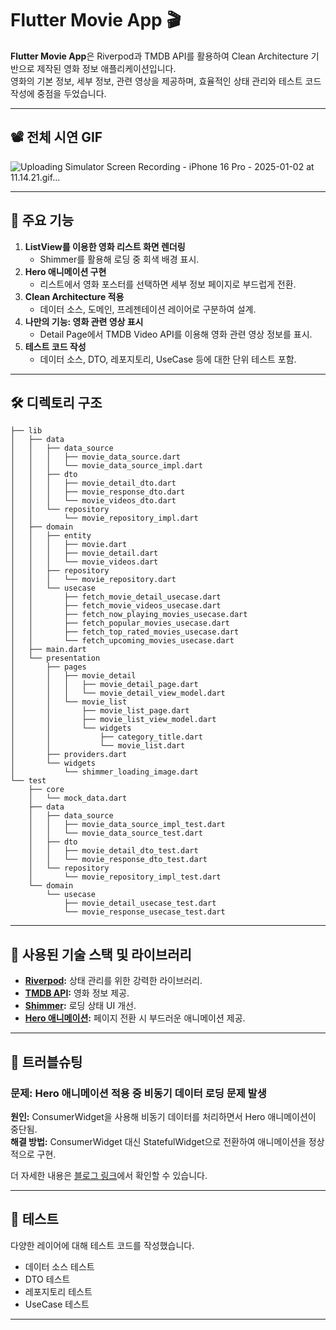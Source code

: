 # Flutter Movie App 🎬

**Flutter Movie App**은 Riverpod과 TMDB API를 활용하여 Clean Architecture 기반으로 제작된 영화 정보 애플리케이션입니다.  
영화의 기본 정보, 세부 정보, 관련 영상을 제공하며, 효율적인 상태 관리와 테스트 코드 작성에 중점을 두었습니다.

---

## 📽️ 전체 시연 GIF
![Uploading Simulator Screen Recording - iPhone 16 Pro - 2025-01-02 at 11.14.21.gif…]()


---

## 🔑 주요 기능

1. **ListView를 이용한 영화 리스트 화면 렌더링**
   - Shimmer를 활용해 로딩 중 회색 배경 표시.
2. **Hero 애니메이션 구현**
   - 리스트에서 영화 포스터를 선택하면 세부 정보 페이지로 부드럽게 전환.
3. **Clean Architecture 적용**
   - 데이터 소스, 도메인, 프레젠테이션 레이어로 구분하여 설계.
4. **나만의 기능: 영화 관련 영상 표시**
   - Detail Page에서 TMDB Video API를 이용해 영화 관련 영상 정보를 표시.
5. **테스트 코드 작성**
   - 데이터 소스, DTO, 레포지토리, UseCase 등에 대한 단위 테스트 포함.

---

## 🛠️ 디렉토리 구조
```
├── lib
│   ├── data
│   │   ├── data_source
│   │   │   ├── movie_data_source.dart
│   │   │   └── movie_data_source_impl.dart
│   │   ├── dto
│   │   │   ├── movie_detail_dto.dart
│   │   │   ├── movie_response_dto.dart
│   │   │   └── movie_videos_dto.dart
│   │   └── repository
│   │       └── movie_repository_impl.dart
│   ├── domain
│   │   ├── entity
│   │   │   ├── movie.dart
│   │   │   ├── movie_detail.dart
│   │   │   └── movie_videos.dart
│   │   ├── repository
│   │   │   └── movie_repository.dart
│   │   └── usecase
│   │       ├── fetch_movie_detail_usecase.dart
│   │       ├── fetch_movie_videos_usecase.dart
│   │       ├── fetch_now_playing_movies_usecase.dart
│   │       ├── fetch_popular_movies_usecase.dart
│   │       ├── fetch_top_rated_movies_usecase.dart
│   │       └── fetch_upcoming_movies_usecase.dart
│   ├── main.dart
│   └── presentation
│       ├── pages
│       │   ├── movie_detail
│       │   │   ├── movie_detail_page.dart
│       │   │   └── movie_detail_view_model.dart
│       │   └── movie_list
│       │       ├── movie_list_page.dart
│       │       ├── movie_list_view_model.dart
│       │       └── widgets
│       │           ├── category_title.dart
│       │           └── movie_list.dart
│       ├── providers.dart
│       └── widgets
│           └── shimmer_loading_image.dart
└── test
    ├── core
    │   └── mock_data.dart
    ├── data
    │   ├── data_source
    │   │   ├── movie_data_source_impl_test.dart
    │   │   └── movie_data_source_test.dart
    │   ├── dto
    │   │   ├── movie_detail_dto_test.dart
    │   │   └── movie_response_dto_test.dart
    │   └── repository
    │       └── movie_repository_impl_test.dart
    └── domain
        └── usecase
            ├── movie_detail_usecase_test.dart
            └── movie_response_usecase_test.dart
```
---

## 🌟 사용된 기술 스택 및 라이브러리

- **[Riverpod](https://riverpod.dev/):** 상태 관리를 위한 강력한 라이브러리.
- **[TMDB API](https://www.themoviedb.org/documentation/api):** 영화 정보 제공.
- **[Shimmer](https://pub.dev/packages/shimmer):** 로딩 상태 UI 개선.
- **[Hero 애니메이션](https://flutter.dev/docs/development/ui/animations/hero-animations):** 페이지 전환 시 부드러운 애니메이션 제공.

---

## 🚀 트러블슈팅

### 문제: Hero 애니메이션 적용 중 비동기 데이터 로딩 문제 발생
**원인:** ConsumerWidget을 사용해 비동기 데이터를 처리하면서 Hero 애니메이션이 중단됨.  
**해결 방법:** ConsumerWidget 대신 StatefulWidget으로 전환하여 애니메이션을 정상적으로 구현.

더 자세한 내용은 [블로그 링크](#)에서 확인할 수 있습니다.

---

## 🧪 테스트

다양한 레이어에 대해 테스트 코드를 작성했습니다.
- 데이터 소스 테스트
- DTO 테스트
- 레포지토리 테스트
- UseCase 테스트

---
